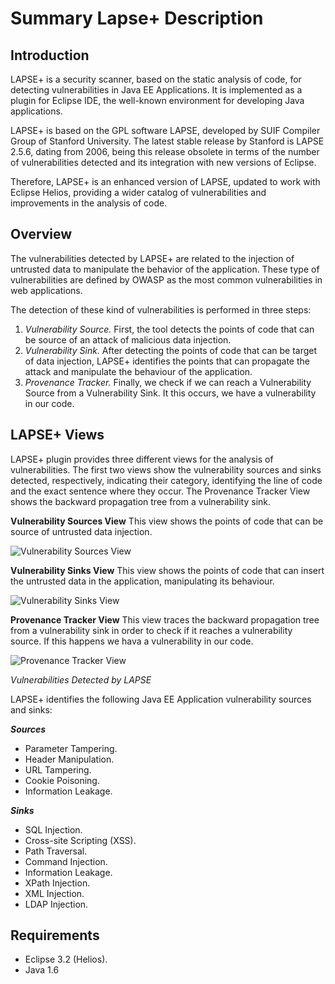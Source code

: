 Summary Lapse+ Description
==========================

Introduction
------------

LAPSE+ is a security scanner, based on the static analysis of code, for detecting vulnerabilities in Java EE Applications. It is implemented as a plugin for Eclipse IDE, the well-known environment for developing Java applications.

LAPSE+ is based on the GPL software LAPSE, developed by SUIF Compiler Group of Stanford University. The latest stable release by Stanford is LAPSE 2.5.6, dating from 2006, being this release obsolete in terms of the number of vulnerabilities detected and its integration with new versions of Eclipse.

Therefore, LAPSE+ is an enhanced version of LAPSE, updated to work with Eclipse Helios, providing a wider catalog of vulnerabilities and improvements in the analysis of code.

Overview
--------

The vulnerabilities detected by LAPSE+ are related to the injection of untrusted data to manipulate the behavior of the application. These type of vulnerabilities are defined by OWASP as the most common vulnerabilities in web applications.

The detection of these kind of vulnerabilities is performed in three steps:

1. *Vulnerability Source.* First, the tool detects the points of code that can be source of an attack of malicious data injection.
2. *Vulnerability Sink.* After detecting the points of code that can be target of data injection, LAPSE+ identifies the points that can propagate the attack and manipulate the behaviour of the application.
3. *Provenance Tracker.* Finally, we check if we can reach a Vulnerability Source from a Vulnerability Sink. It this occurs, we have a vulnerability in our code.

LAPSE+ Views
------------

LAPSE+ plugin provides three different views for the analysis of vulnerabilities. The first two views show the vulnerability sources and sinks detected, respectively, indicating their category, identifying the line of code and the exact sentence where they occur. The Provenance Tracker View shows the backward propagation tree from a vulnerability sink.

**Vulnerability Sources View**
This view shows the points of code that can be source of untrusted data injection.

![Vulnerability Sources View](http://img200.imageshack.us/img200/6356/sourcesf.png "Vulnerability Sources View")

**Vulnerability Sinks View**
This view shows the points of code that can insert the untrusted data in the application, manipulating its behaviour.

![Vulnerability Sinks View](http://img19.imageshack.us/img19/3266/sinks.png "Vulnerability Sinks View")

**Provenance Tracker View**
This view traces the backward propagation tree from a vulnerability sink in order to check if it reaches a vulnerability source. If this happens we hava a vulnerability in our code.

![Provenance Tracker View](http://img155.imageshack.us/img155/6168/propagation1.png "Provenance Tracker View")


*Vulnerabilities Detected by LAPSE*

LAPSE+ identifies the following Java EE Application vulnerability sources and sinks:

***Sources***

  * Parameter Tampering.
  * Header Manipulation.
  * URL Tampering.
  * Cookie Poisoning.
  * Information Leakage.

***Sinks***
 
  * SQL Injection.
  * Cross-site Scripting (XSS).
  * Path Traversal.
  * Command Injection.
  * Information Leakage.
  * XPath Injection.
  * XML Injection.
  * LDAP Injection.

Requirements
------------

  * Eclipse 3.2 (Helios).
  * Java 1.6
